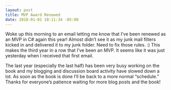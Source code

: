 ```yaml
---
layout: post
title: MVP Award Renewed
date: 2010-01-01 10:11:34 -05:00
---
```


Woke up this morning to an email letting me know that I’ve been renewed as an MVP in C# again this year! Almost didn’t see it as my junk mail filters kicked in and delivered it to my junk folder. Need to fix those rules. :) This makes the third year in a row that I’ve been an MVP. It seems like it was just yesterday when I received that first email.

The last year (especially the last half) has been very busy working on the book and my blogging and discussion board activity have slowed down a lot. As soon as the book is done I’ll be back to a more normal “schedule.” Thanks for everyone’s patience waiting for more blog posts and the book!
